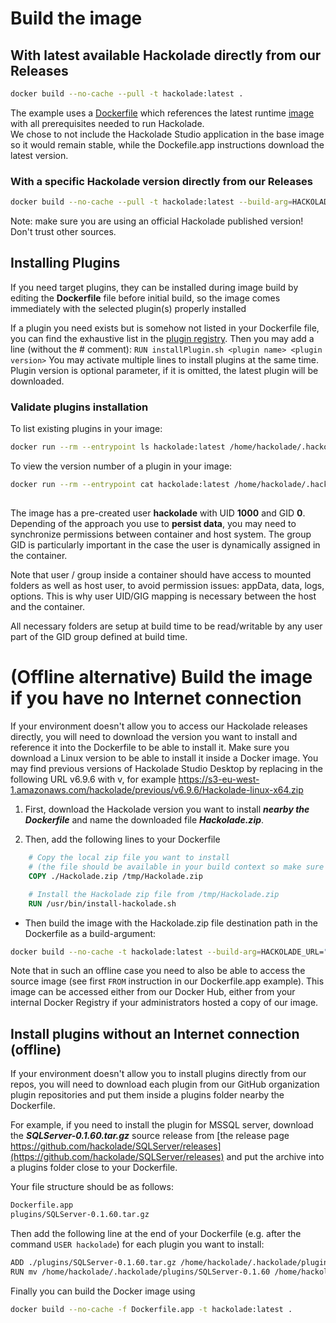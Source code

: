 # Build the image

## With latest available Hackolade directly from our Releases

```bash
docker build --no-cache --pull -t hackolade:latest .
```

The example uses a [Dockerfile](Dockerfile) which references the latest runtime [image](https://hub.docker.com/r/hackolade/studio) with all prerequisites needed to run Hackolade.  
We chose to not include the Hackolade Studio application in the base image so it would remain stable, while the Dockefile.app instructions download the latest version.

### With a specific Hackolade version directly from our Releases

```bash
docker build --no-cache --pull -t hackolade:latest --build-arg=HACKOLADE_URL="<url to specific version zip path>" .
```

Note: make sure you are using an official Hackolade published version!  Don't trust other sources.

## Installing Plugins

If you need target plugins, they can be installed during image build by editing the **Dockerfile** file before initial build, so the image comes immediately with the selected plugin(s) properly installed


If a plugin you need exists but is somehow not listed in your Dockerfile file, you can find the exhaustive list in the [plugin registry](https://github.com/hackolade/plugins/blob/master/pluginRegistry.json).  Then you may add a line (without the # comment): `RUN installPlugin.sh <plugin name> <plugin version>` You may activate multiple lines to install plugins at the same time. Plugin version is optional parameter, if it is omitted, the latest plugin will be downloaded.

### Validate plugins installation
To list existing plugins in your image:

```bash
docker run --rm --entrypoint ls hackolade:latest /home/hackolade/.hackolade/plugins/
```

To view the version number of a plugin in your image:

```bash
docker run --rm --entrypoint cat hackolade:latest /home/hackolade/.hackolade/plugins/<plugin name>/package.json
```

## 

The image has a pre-created user **hackolade** with UID **1000** and GID **0**.  Depending of the approach you use to **persist data**, you may need to synchronize permissions between container and host system.  The group GID is particularly important in the case the user is dynamically assigned in the container.

Note that user / group inside a container should have access to mounted folders as well as host user, to avoid permission issues: appData, data, logs, options.  This is why user UID/GIG mapping is necessary between the host and the container.

All necessary folders are setup at build time to be read/writable by any user part of the GID group defined at build time.

# (Offline alternative) Build the image if you have no Internet connection 

If your environment doesn't allow you to access our Hackolade releases directly, you will need to download the version you want to install and reference it into the Dockerfile to be able to install it.  Make sure you download a Linux version to be able to install it inside a Docker image.  You may find previous versions of Hackolade Studio Desktop by replacing in the following URL v6.9.6 with v<version of your choice>, for example https://s3-eu-west-1.amazonaws.com/hackolade/previous/v6.9.6/Hackolade-linux-x64.zip

1. First, download the Hackolade version you want to install ***nearby the Dockerfile*** and name the downloaded file ***Hackolade.zip***.  

2. Then, add the following lines to your Dockerfile

```dockerfile
    # Copy the local zip file you want to install 
    # (the file should be available in your build context so make sure to check potential .dockerignore file)
    COPY ./Hackolade.zip /tmp/Hackolade.zip

    # Install the Hackolade zip file from /tmp/Hackolade.zip
    RUN /usr/bin/install-hackolade.sh
```

- Then build the image with the Hackolade.zip file destination path in the Dockerfile as a build-argument:

```bash
docker build --no-cache -t hackolade:latest --build-arg=HACKOLADE_URL="/tmp/Hackolade.zip" .
```

Note that in such an offline case you need to also be able to access the source image (see first `FROM` instruction in our Dockerfile.app example).  This image can be accessed either from our Docker Hub, either from your internal Docker Registry if your administrators hosted a copy of our image.


## Install plugins without an Internet connection (offline)

If your environment doesn't allow you to install plugins directly from our repos, you will need to download each plugin from our GitHub organization plugin repositories and put them inside a plugins folder nearby the Dockerfile.

For example, if you need to install the plugin for MSSQL server, download the ***SQLServer-0.1.60.tar.gz*** source release from [the release page https://github.com/hackolade/SQLServer/releases](https://github.com/hackolade/SQLServer/releases) and put the archive into a plugins folder close to your Dockerfile.

Your file structure should be as follows:

```bash
Dockerfile.app
plugins/SQLServer-0.1.60.tar.gz
```

Then add the following line at the end of your Dockerfile (e.g. after the command `USER hackolade`) for each plugin you want to install:

```bash
ADD ./plugins/SQLServer-0.1.60.tar.gz /home/hackolade/.hackolade/plugins/
RUN mv /home/hackolade/.hackolade/plugins/SQLServer-0.1.60 /home/hackolade/.hackolade/plugins/SQLServer
```

Finally you can build the Docker image using 

```bash
docker build --no-cache -f Dockerfile.app -t hackolade:latest .
```
